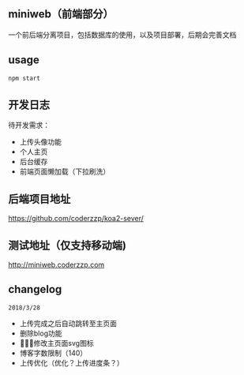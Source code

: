 ## miniweb（前端部分）
一个前后端分离项目，包括数据库的使用，以及项目部署，后期会完善文档  
## usage
```cmd
npm start
```

## 开发日志

待开发需求：
- 上传头像功能
- 个人主页
- 后台缓存
- 前端页面懒加载（下拉刷洗）

## 后端项目地址
https://github.com/coderzzp/koa2-sever/

## 测试地址（仅支持移动端) 

http://miniweb.coderzzp.com
## changelog
`2018/3/28`
- 上传完成之后自动跳转至主页面
- 删除blog功能
- 修改主页面svg图标
- 博客字数限制（140）
- 上传优化（优化？上传进度条？）
